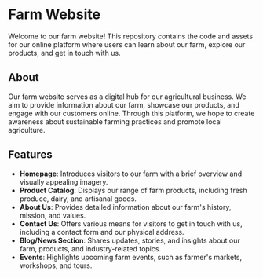 # Farm Website

Welcome to our farm website! This repository contains the code and assets for our online platform where users can learn about our farm, explore our products, and get in touch with us.

## About

Our farm website serves as a digital hub for our agricultural business. We aim to provide information about our farm, showcase our products, and engage with our customers online. Through this platform, we hope to create awareness about sustainable farming practices and promote local agriculture.

## Features

- **Homepage**: Introduces visitors to our farm with a brief overview and visually appealing imagery.
- **Product Catalog**: Displays our range of farm products, including fresh produce, dairy, and artisanal goods.
- **About Us**: Provides detailed information about our farm's history, mission, and values.
- **Contact Us**: Offers various means for visitors to get in touch with us, including a contact form and our physical address.
- **Blog/News Section**: Shares updates, stories, and insights about our farm, products, and industry-related topics.
- **Events**: Highlights upcoming farm events, such as farmer's markets, workshops, and tours.
